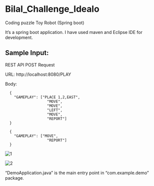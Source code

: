 # Bilal_Challenge_Idealo
Coding puzzle Toy Robot (Spring boot)

It’s a spring boot application. I have used maven and Eclipse IDE for development.

Sample Input:
-------------

REST API POST Request

URL:	http://localhost:8080/PLAY

Body:

      {
        "GAMEPLAY": ["PLACE 1,2,EAST", 
                       "MOVE",
                       "MOVE", 
                       "LEFT", 
                       "MOVE", 
                       "REPORT"]
      }

      {
        "GAMEPLAY": ["MOVE",
                       "REPORT"]
      }

![1](https://user-images.githubusercontent.com/26091861/34084261-5c6cba64-e37d-11e7-8166-584e87fbf739.png)

![2](https://user-images.githubusercontent.com/26091861/34084263-62091328-e37d-11e7-8690-e8b31b9fc776.png)

“DemoApplication.java” is the main entry point in “com.example.demo” package.
